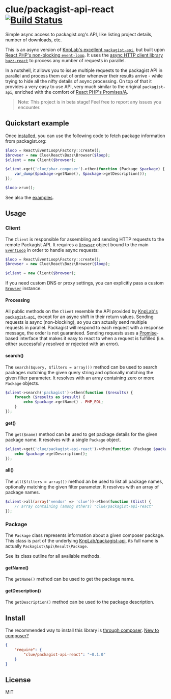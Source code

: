 # clue/packagist-api-react [![Build Status](https://travis-ci.org/clue/php-packagist-api-react.svg?branch=master)](https://travis-ci.org/clue/php-packagist-api-react)

Simple async access to packagist.org's API, like listing project details, number of downloads, etc.

This is an async version of [KnpLab's excellent `packagist-api`](https://github.com/KnpLabs/packagist-api),
but built upon [React PHP's non-blocking `event-loop`](https://github.com/reactphp/event-loop).
It uses the [async HTTP client library `buzz-react`](https://github.com/clue/php-buzz-react) to process
any number of requests in parallel.

In a nutshell, it allows you to issue multiple requests to the packagist API in parallel and process them out of order
whenever their results arrive - while trying to hide all the nifty details of async processing.
On top of that it provides a very easy to use API, very much similar to the original `packagist-api`,
enriched with the comfort of [React PHP's Promises/A](https://github.com/reactphp/promise).

> Note: This project is in beta stage! Feel free to report any issues you encounter.

## Quickstart example

Once [installed](#install), you can use the following code to fetch package
information from packagist.org:

```php
$loop = React\EventLoop\Factory::create();
$browser = new Clue\React\Buzz\Browser($loop);
$client = new Client($browser);

$client->get('clue/phar-composer')->then(function (Package $package) {
    var_dump($package->getName(), $package->getDescription());
});

$loop->run();
```

See also the [examples](examples).

## Usage

### Client

The `Client` is responsible for assembling and sending HTTP requests to the remote Packagist API.
It requires a [`Browser`](https://github.com/clue/php-buzz-react#browser) object
bound to the main [`EventLoop`](https://github.com/reactphp/event-loop#usage)
in order to handle async requests:

```php
$loop = React\EventLoop\Factory::create();
$browser = new Clue\React\Buzz\Browser($loop);

$client = new Client($browser);
```

If you need custom DNS or proxy settings, you can explicitly pass a
custom [`Browser`](https://github.com/clue/php-buzz-react#browser) instance.

#### Processing

All public methods on the `Client` resemble the API provided by [KnpLab's `packagist-api`](https://github.com/KnpLabs/packagist-api),
except for an async shift in their return values.
Sending requests is async (non-blocking), so you can actually send multiple requests in parallel.
Packagist will respond to each request with a response message, the order is not guaranteed.
Sending requests uses a [Promise](https://github.com/reactphp/promise)-based interface that makes it easy to react to when a request is fulfilled (i.e. either successfully resolved or rejected with an error).

#### search()

The `search($query, $filters = array())` method can be used to search packages matching the given query string and optionally matching the given filter parameter.
It resolves with an array containing zero or more `Package` objects.

```php
$client->search('packagist')->then(function ($results) {
    foreach ($results as $result) {
        echo $package->getName() . PHP_EOL;
    }
});
```

#### get()

The `get($name)` method can be used to get package details for the given package name.
It resolves with a single `Package` object.

```php
$client->get('clue/packagist-api-react')->then(function (Package $package) {
    echo $package->getDescription();
});
```

#### all()

The `all($filters = array())` method an be used to list all package names, optionally matching the given filter parameter.
It resolves with an array of package names.

```php
$client->all(array('vendor' => 'clue'))->then(function ($list) {
    // array containing (among others) "clue/packagist-api-react"
});
```

### Package

The `Package` class represents information about a given composer package.
This class is part of the underlying [KnpLab/packagist-api](https://github.com/KnpLabs/packagist-api),
its full name is actually `Packagist\Api\Result\Package`.

See its class outline for all available methods.

#### getName()

The `getName()` method can be used to get the package name.

#### getDescription()

The `getDescription()` method can be used to the package description.

## Install

The recommended way to install this library is [through composer](https://getcomposer.org).
[New to composer?](https://getcomposer.org/doc/00-intro.md)

```JSON
{
    "require": {
        "clue/packagist-api-react": "~0.1.0"
    }
}
```

## License

MIT
